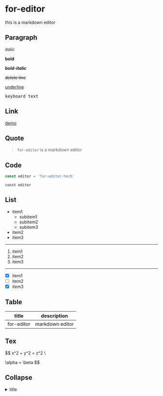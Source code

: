 # for-editor

this is a markdown editor

## Paragraph

*italic*

**bold**

***bold-italic***

~~delete line~~

<u>underline</u>

<kbd>keyboard text</kbd>

## Link

[demo](https://server.jieec.cn/example)

## Quote

> `for-editor` is a markdown editor

## Code

```js
const editor = 'for-editor-herb'
```

`const editor`

## List

- item1
  - subitem1
  - subitem2
  - subitem3
- item2
- item3

---

1. item1
2. item2
3. item3

---

- [x] item1
- [ ] item2
- [x] item3

## Table

| title      | description     |
| ---------- | --------------- |
| for-editor | markdown editor |

## Tex

$$
x^2 + y^2 = z^2 \\

\alpha = \beta
$$

## Collapse

<details>
<summary>title</summary>

content
</details>
